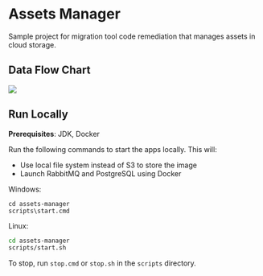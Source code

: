 # Assets Manager
Sample project for migration tool code remediation that manages assets in cloud storage.

## Data Flow Chart

[![](https://mermaid.ink/img/pako:eNqNVW1v2jAQ_itWqkpUSlcySil8mNQVMVUqWtv0RVroh0tyAatJTB2nFYL-9zmx44QA0_hAbN_z3Nn3-M5rK2AhWiMritlnsAAuyON4lhL5Oz4mV8tlTAMQlKWZWnxBXy568tM0vmoj42_IPfUhLvIPGqC2GZ-uYBzmSK5ZsmQppkJ7dnte5-rFld8TTbllAcQT1-uUAzKhMRJ3lQlMTtpOp5hlhdOfnMnQavkBfJ-K6f26Gny1SGMQ4EOGauGOZWLO0b2_9Tr1eCfSfY456i2XY48mMvLpkrNAboKmc_JeLGveAwq-2o_7xgvbFtpEecqqUxSjjlf8v57sAZGJ1K1GktPTH5unZcwgJDdFvI1WrAV5pvipANk2wjjXCpf-t7Qv-YWISH5zOqeplEaHcnv_CdTK7qIxDcldnUkt68ZoecD_FAWEUs1NQ8UdaCEFxQ80596z3R3MoZ0a4OHQJpXV5htamaXC112eLeqjlpelcb8UpM7JBGQdhJvGzWrftJJxFQmptUMSmpIQY1gd8HwtSztPsI6vqrd9G1RJ1wfQC4WHMftMywtXqdzI7D9R27mtob8wRQ4CyeMiT_xUnnd7Vw2ovuoN4J7Qu6CtyI3OtIplhtU8iCHLxhgRkIpHNI5HR8NuANHQzkTRZEZH3fB8AI4dsJjxatbiZrrXKT70wwsYGL7j9_F7t-KrWYvvl-1M06MoCC67ho4Xfadr6GrWooe-pgY47IWXhnoOzvllUFHVrEUtu5IJHPWHoWFH_UHkDCq2mrXYeWZ2jdEQhmDI_sAJHBNazZoylC50odlaQ6iakzK6PVvrV-W3aTWV5TeeAmWqC1Rmpmkoq8FuFNB7XSkKUTbO4lSWbSXIE6ChfDPXBWRmiQUmOLNGchhiBHksZpbdMD0Dp-DH8tWQmLU-rXV2FrFUTCCh8UqRb9I3MuEoXRUY-Vp9yWiQC-au0sAaCS43aXGWzxfWKII4k7N8KXsPjinMOSQVBEMq8zJV73r5vNvWEtI_jCWa-PUXX8GUow?type=png)](https://mermaid.live/edit#pako:eNqNVW1v2jAQ_itWqkpUSlcySil8mNQVMVUqWtv0RVroh0tyAatJTB2nFYL-9zmx44QA0_hAbN_z3Nn3-M5rK2AhWiMritlnsAAuyON4lhL5Oz4mV8tlTAMQlKWZWnxBXy568tM0vmoj42_IPfUhLvIPGqC2GZ-uYBzmSK5ZsmQppkJ7dnte5-rFld8TTbllAcQT1-uUAzKhMRJ3lQlMTtpOp5hlhdOfnMnQavkBfJ-K6f26Gny1SGMQ4EOGauGOZWLO0b2_9Tr1eCfSfY456i2XY48mMvLpkrNAboKmc_JeLGveAwq-2o_7xgvbFtpEecqqUxSjjlf8v57sAZGJ1K1GktPTH5unZcwgJDdFvI1WrAV5pvipANk2wjjXCpf-t7Qv-YWISH5zOqeplEaHcnv_CdTK7qIxDcldnUkt68ZoecD_FAWEUs1NQ8UdaCEFxQ80596z3R3MoZ0a4OHQJpXV5htamaXC112eLeqjlpelcb8UpM7JBGQdhJvGzWrftJJxFQmptUMSmpIQY1gd8HwtSztPsI6vqrd9G1RJ1wfQC4WHMftMywtXqdzI7D9R27mtob8wRQ4CyeMiT_xUnnd7Vw2ovuoN4J7Qu6CtyI3OtIplhtU8iCHLxhgRkIpHNI5HR8NuANHQzkTRZEZH3fB8AI4dsJjxatbiZrrXKT70wwsYGL7j9_F7t-KrWYvvl-1M06MoCC67ho4Xfadr6GrWooe-pgY47IWXhnoOzvllUFHVrEUtu5IJHPWHoWFH_UHkDCq2mrXYeWZ2jdEQhmDI_sAJHBNazZoylC50odlaQ6iakzK6PVvrV-W3aTWV5TeeAmWqC1Rmpmkoq8FuFNB7XSkKUTbO4lSWbSXIE6ChfDPXBWRmiQUmOLNGchhiBHksZpbdMD0Dp-DH8tWQmLU-rXV2FrFUTCCh8UqRb9I3MuEoXRUY-Vp9yWiQC-au0sAaCS43aXGWzxfWKII4k7N8KXsPjinMOSQVBEMq8zJV73r5vNvWEtI_jCWa-PUXX8GUow)

## Run Locally

**Prerequisites**: JDK, Docker

Run the following commands to start the apps locally. This will:
* Use local file system instead of S3 to store the image
* Launch RabbitMQ and PostgreSQL using Docker

Windows:

```batch
cd assets-manager
scripts\start.cmd
```

Linux:

```sh
cd assets-manager
scripts/start.sh
```

To stop, run `stop.cmd` or `stop.sh` in the `scripts` directory.